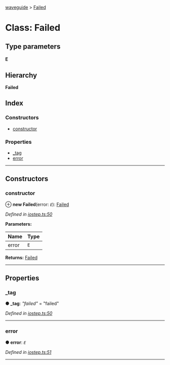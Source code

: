 [waveguide](../README.md) > [Failed](../classes/failed.md)

# Class: Failed

## Type parameters
#### E 
## Hierarchy

**Failed**

## Index

### Constructors

* [constructor](failed.md#constructor)

### Properties

* [_tag](failed.md#_tag)
* [error](failed.md#error)

---

## Constructors

<a id="constructor"></a>

###  constructor

⊕ **new Failed**(error: *`E`*): [Failed](failed.md)

*Defined in [iostep.ts:50](https://github.com/rzeigler/waveguide/blob/05ef8da/packages/waveguide/src/iostep.ts#L50)*

**Parameters:**

| Name | Type |
| ------ | ------ |
| error | `E` |

**Returns:** [Failed](failed.md)

___

## Properties

<a id="_tag"></a>

###  _tag

**● _tag**: *"failed"* = "failed"

*Defined in [iostep.ts:50](https://github.com/rzeigler/waveguide/blob/05ef8da/packages/waveguide/src/iostep.ts#L50)*

___
<a id="error"></a>

###  error

**● error**: *`E`*

*Defined in [iostep.ts:51](https://github.com/rzeigler/waveguide/blob/05ef8da/packages/waveguide/src/iostep.ts#L51)*

___

